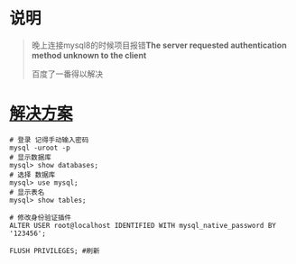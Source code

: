# 说明

> 晚上连接mysql8的时候项目报错**The server requested authentication method unknown to the client**
>
> 百度了一番得以解决

# [解决方案](https://blog.51cto.com/u_15102978/2639358)

```shell
# 登录 记得手动输入密码
mysql -uroot -p
# 显示数据库
mysql> show databases;
# 选择 数据库
mysql> use mysql;
# 显示表名 
mysql> show tables;

# 修改身份验证插件
ALTER USER root@localhost IDENTIFIED WITH mysql_native_password BY '123456';

FLUSH PRIVILEGES; #刷新
```

